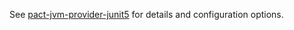 See [pact-jvm-provider-junit5](https://github.com/DiUS/pact-jvm/tree/master/pact-jvm-provider-junit5) for details and configuration options.